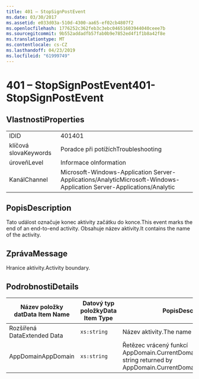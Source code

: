```yaml
---
title: 401 – StopSignPostEvent
ms.date: 03/30/2017
ms.assetid: e033d03a-510d-4300-aa65-ef02cb4807f2
ms.openlocfilehash: 1776252c362feb3c3ebc04651603944040ceee7b
ms.sourcegitcommit: 9b552addadfb57fab0b9e7852ed4f1f1b8a42f8e
ms.translationtype: MT
ms.contentlocale: cs-CZ
ms.lasthandoff: 04/23/2019
ms.locfileid: "61999749"
---
```

# <a name="401--stopsignpostevent"></a><span data-ttu-id="c32e6-102">401 – StopSignPostEvent</span><span class="sxs-lookup"><span data-stu-id="c32e6-102">401- StopSignPostEvent</span></span>
## <a name="properties"></a><span data-ttu-id="c32e6-103">Vlastnosti</span><span class="sxs-lookup"><span data-stu-id="c32e6-103">Properties</span></span>  
  
|||  
|-|-|  
|<span data-ttu-id="c32e6-104">ID</span><span class="sxs-lookup"><span data-stu-id="c32e6-104">ID</span></span>|<span data-ttu-id="c32e6-105">401</span><span class="sxs-lookup"><span data-stu-id="c32e6-105">401</span></span>|  
|<span data-ttu-id="c32e6-106">klíčová slova</span><span class="sxs-lookup"><span data-stu-id="c32e6-106">Keywords</span></span>|<span data-ttu-id="c32e6-107">Poradce při potížích</span><span class="sxs-lookup"><span data-stu-id="c32e6-107">Troubleshooting</span></span>|  
|<span data-ttu-id="c32e6-108">úroveň</span><span class="sxs-lookup"><span data-stu-id="c32e6-108">Level</span></span>|<span data-ttu-id="c32e6-109">Informace o</span><span class="sxs-lookup"><span data-stu-id="c32e6-109">Information</span></span>|  
|<span data-ttu-id="c32e6-110">Kanál</span><span class="sxs-lookup"><span data-stu-id="c32e6-110">Channel</span></span>|<span data-ttu-id="c32e6-111">Microsoft-Windows-Application Server-Applications/Analytic</span><span class="sxs-lookup"><span data-stu-id="c32e6-111">Microsoft-Windows-Application Server-Applications/Analytic</span></span>|  
  
## <a name="description"></a><span data-ttu-id="c32e6-112">Popis</span><span class="sxs-lookup"><span data-stu-id="c32e6-112">Description</span></span>  
 <span data-ttu-id="c32e6-113">Tato událost označuje konec aktivity začátku do konce.</span><span class="sxs-lookup"><span data-stu-id="c32e6-113">This event marks the end of an end-to-end activity.</span></span> <span data-ttu-id="c32e6-114">Obsahuje název aktivity.</span><span class="sxs-lookup"><span data-stu-id="c32e6-114">It contains the name of the activity.</span></span>  
  
## <a name="message"></a><span data-ttu-id="c32e6-115">Zpráva</span><span class="sxs-lookup"><span data-stu-id="c32e6-115">Message</span></span>  
 <span data-ttu-id="c32e6-116">Hranice aktivity.</span><span class="sxs-lookup"><span data-stu-id="c32e6-116">Activity boundary.</span></span>  
  
## <a name="details"></a><span data-ttu-id="c32e6-117">Podrobnosti</span><span class="sxs-lookup"><span data-stu-id="c32e6-117">Details</span></span>  
  
|<span data-ttu-id="c32e6-118">Název položky dat</span><span class="sxs-lookup"><span data-stu-id="c32e6-118">Data Item Name</span></span>|<span data-ttu-id="c32e6-119">Datový typ položky</span><span class="sxs-lookup"><span data-stu-id="c32e6-119">Data Item Type</span></span>|<span data-ttu-id="c32e6-120">Popis</span><span class="sxs-lookup"><span data-stu-id="c32e6-120">Description</span></span>|  
|--------------------|--------------------|-----------------|  
|<span data-ttu-id="c32e6-121">Rozšířená Data</span><span class="sxs-lookup"><span data-stu-id="c32e6-121">Extended Data</span></span>|`xs:string`|<span data-ttu-id="c32e6-122">Název aktivity.</span><span class="sxs-lookup"><span data-stu-id="c32e6-122">The name of the activity.</span></span>|  
|<span data-ttu-id="c32e6-123">AppDomain</span><span class="sxs-lookup"><span data-stu-id="c32e6-123">AppDomain</span></span>|`xs:string`|<span data-ttu-id="c32e6-124">Řetězec vrácený funkcí AppDomain.CurrentDomain.FriendlyName.</span><span class="sxs-lookup"><span data-stu-id="c32e6-124">The string returned by AppDomain.CurrentDomain.FriendlyName.</span></span>|
